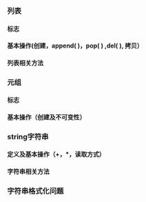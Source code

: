 ### 列表
#### 标志
#### 基本操作(创建，append( )，pop( ) ,del( ), 拷贝）
#### 列表相关方法
### 元组
#### 标志
#### 基本操作（创建及不可变性）
### string字符串
#### 定义及基本操作（+，*，读取方式）
#### 字符串相关方法
### 字符串格式化问题
